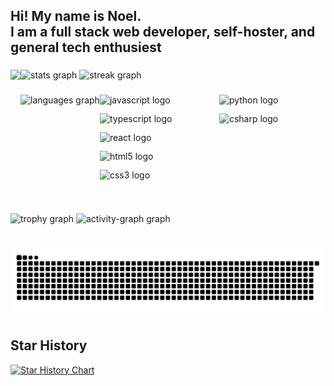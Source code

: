 <h2 align="left">Hi!  My name is Noel.<br>I am a full stack web developer, self-hoster, and general tech enthusiest</h2>

###

<img align="left" height="150" src="https://i.imgflip.com/65efzo.gif"  />

###

<div align="left">
  <img src="https://github-readme-stats.vercel.app/api?username=nfowlie&hide_title=false&hide_rank=false&show_icons=true&include_all_commits=true&count_private=true&disable_animations=false&theme=tokyonight&locale=en&hide_border=true" height="150" alt="stats graph"  />
  <img src="https://streak-stats.demolab.com?user=nfowlie&locale=en&mode=daily&theme=tokyonight&hide_border=true&border_radius=5&date_format=%5BY%20%5DM%20j" height="150" alt="streak graph"  />
</div>

###


<img align="left" src="https://github-readme-stats.vercel.app/api/top-langs?username=nfowlie&locale=en&hide_title=false&layout=compact&card_width=320&langs_count=5&theme=tokyonight&hide_border=true&order=2" height="150" alt="languages graph"  />


###

<div align="left" height="150" style="display: flex; flex-direction: column; justify-content: flex-start; align-items: flex-start; flex-wrap: wrap; height: 150px;">
  <img src="https://cdn.jsdelivr.net/gh/devicons/devicon/icons/javascript/javascript-original.svg" height="30" alt="javascript logo"  />
  <img width="12" />
  <img src="https://cdn.jsdelivr.net/gh/devicons/devicon/icons/typescript/typescript-original.svg" height="30" alt="typescript logo"  />
  <img width="12" />
  <img src="https://cdn.jsdelivr.net/gh/devicons/devicon/icons/react/react-original.svg" height="30" alt="react logo"  />
  <img width="12" />
  <img src="https://cdn.jsdelivr.net/gh/devicons/devicon/icons/html5/html5-original.svg" height="30" alt="html5 logo"  />
  <img width="12" />
  <img src="https://cdn.jsdelivr.net/gh/devicons/devicon/icons/css3/css3-original.svg" height="30" alt="css3 logo"  />
  <img width="12" />
  <img src="https://cdn.jsdelivr.net/gh/devicons/devicon/icons/python/python-original.svg" height="30" alt="python logo"  />
  <img width="12" />
  <img src="https://cdn.jsdelivr.net/gh/devicons/devicon/icons/csharp/csharp-original.svg" height="30" alt="csharp logo"  />
</div>

###

<br clear="both">

<div align="left">
  <img src="https://github-profile-trophy.vercel.app?username=nfowlie&theme=tokyonight&column=-1&row=1&margin-w=8&margin-h=8&no-bg=false&no-frame=true&order=4" height="150" alt="trophy graph"  />
  <img src="https://github-readme-activity-graph.vercel.app/graph?username=nfowlie&radius=16&theme=tokyo-night&area=true&order=5&hide_border=true" height="300" alt="activity-graph graph"  />
</div>

###

<br clear="both">

<img src="https://raw.githubusercontent.com/nfowlie/nfowlie/output/snake.svg" alt="Snake animation" />

###

## Star History

<a href="https://star-history.com/#nfowlie/flipperzero-animation-tool&Date">
 <picture>
   <source media="(prefers-color-scheme: dark)" srcset="https://api.star-history.com/svg?repos=nfowlie/flipperzero-animation-tool&type=Date&theme=dark" />
   <source media="(prefers-color-scheme: light)" srcset="https://api.star-history.com/svg?repos=nfowlie/flipperzero-animation-tool&type=Date" />
   <img alt="Star History Chart" src="https://api.star-history.com/svg?repos=nfowlie/flipperzero-animation-tool&type=Date" />
 </picture>
</a>
